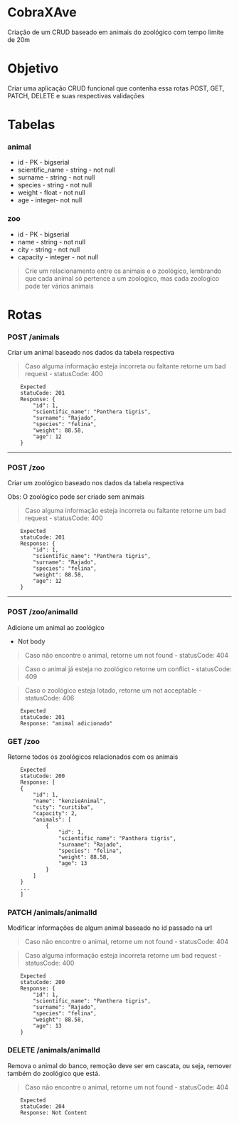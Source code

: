 # CobraXAve

Criação de um CRUD baseado em animais do zoológico com tempo limite de 20m

# Objetivo

Criar uma aplicação CRUD funcional que contenha essa rotas
POST, GET, PATCH, DELETE e suas respectivas validações

# Tabelas

### animal

* id - PK - bigserial
* scientific_name - string - not null
* surname - string - not null
* species - string - not null
* weight - float - not null
* age - integer- not null

### zoo

* id - PK - bigserial
* name - string - not null
* city - string - not null
* capacity - integer - not null

> Crie um relacionamento entre os animais e o zoológico, lembrando que cada animal só pertence a um zoologico, mas cada zoologico pode ter vários animais

# Rotas

### POST /animals

Criar um animal baseado nos dados da tabela respectiva

> Caso alguma informação esteja incorreta ou faltante retorne um bad request - statusCode: 400

```
    Expected
    statuCode: 201
    Response: {
        "id": 1,
	    "scientific_name": "Panthera tigris",
	    "surname": "Rajado",
	    "species": "felina",
	    "weight": 88.58,
	    "age": 12
    }
```
---
### POST /zoo

Criar um zoológico baseado nos dados da tabela respectiva

Obs: O zoológico pode ser criado sem animais 

> Caso alguma informação esteja incorreta ou faltante retorne um bad request - statusCode: 400

```
    Expected
    statuCode: 201
    Response: {
        "id": 1,
	    "scientific_name": "Panthera tigris",
	    "surname": "Rajado",
	    "species": "felina",
	    "weight": 88.58,
	    "age": 12
    }
```
---

### POST /zoo/animalId

Adicione um animal ao zoológico
* Not body

> Caso não encontre o animal, retorne um not found - statusCode: 404

> Caso o animal já esteja no zoológico retorne um conflict - statusCode: 409

> Caso o zoológico esteja lotado, retorne um not acceptable - statusCode: 406


```
    Expected
    statuCode: 201
    Response: "animal adicionado"
```

### GET /zoo

Retorne todos os zoológicos relacionados com os animais

```
    Expected
    statuCode: 200
    Response: [
    {
        "id": 1,
        "name": "kenzieAnimal",
        "city": "curitiba",
        "capacity": 2,
        "animals": [
            {
                "id": 1,
	            "scientific_name": "Panthera tigris",
	            "surname": "Rajado",
	            "species": "felina",
	            "weight": 88.58,
	            "age": 13
            }
        ]
    }
    ...
    ]
```

### PATCH /animals/animalId

Modificar informações de algum animal baseado no id passado na url

> Caso não encontre o animal, retorne um not found - statusCode: 404

> Caso alguma informação esteja incorreta retorne um bad request - statusCode: 400

```
    Expected
    statuCode: 200
    Response: {
        "id": 1,
	    "scientific_name": "Panthera tigris",
	    "surname": "Rajado",
	    "species": "felina",
	    "weight": 88.58,
	    "age": 13
    }
```

### DELETE /animals/animalId

Remova o animal do banco, remoção deve ser em cascata, ou seja, remover também do zoológico que está. 

> Caso não encontre o animal, retorne um not found - statusCode: 404

```
    Expected
    statuCode: 204
    Response: Not Content
````